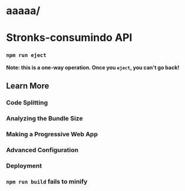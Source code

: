 # <h1>aaaaa/<h1>									Stronks-consumindo API


### `npm run eject`

**Note: this is a one-way operation. Once you `eject`, you can't go back!**


## Learn More

### Code Splitting

### Analyzing the Bundle Size


### Making a Progressive Web App


### Advanced Configuration



### Deployment



### `npm run build` fails to minify
